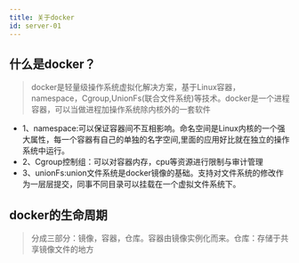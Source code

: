 ```yaml
---
title: 关于docker
id: server-01
---
```


## 什么是docker？
> docker是轻量级操作系统虚拟化解决方案，基于Linux容器，namespace，Cgroup,UnionFs(联合文件系统)等技术。docker是一个进程容器，可以当做进程加操作系统除内核外的一套软件

+ 1、namespace:可以保证容器间不互相影响。命名空间是Linux内核的一个强大属性，每一个容器有自己的单独的名字空间,里面的应用好比就在独立的操作系统中运行。
+ 2、Cgroup控制组：可以对容器内存，cpu等资源进行限制与审计管理
+ 3、unionFs:union文件系统是docker镜像的基础。支持对文件系统的修改作为一层层提交，同事不同目录可以挂载在一个虚拟文件系统下。


## docker的生命周期
> 分成三部分：镜像，容器，仓库。容器由镜像实例化而来。仓库：存储于共享镜像文件的地方

